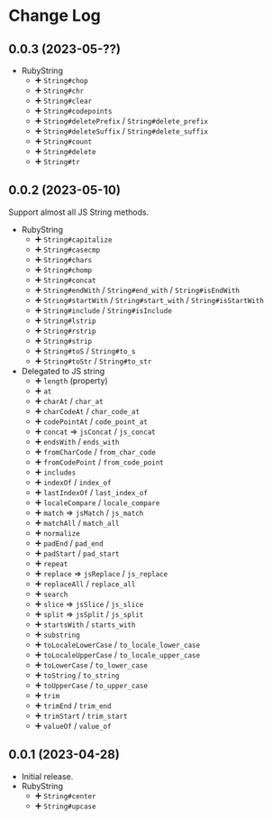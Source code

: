 # Change Log

## 0.0.3 (2023-05-??)

- RubyString
  - ➕ `String#chop`
  - ➕ `String#chr`
  - ➕ `String#clear`
  - ➕ `String#codepoints`
  - ➕ `String#deletePrefix` / `String#delete_prefix`
  - ➕ `String#deleteSuffix` / `String#delete_suffix`
  - ➕ `String#count`
  - ➕ `String#delete`
  - ➕ `String#tr`

## 0.0.2 (2023-05-10)

Support almost all JS String methods.

- RubyString
  - ➕ `String#capitalize`
  - ➕ `String#casecmp`
  - ➕ `String#chars`
  - ➕ `String#chomp`
  - ➕ `String#concat`
  - ➕ `String#endWith` / `String#end_with` / `String#isEndWith`
  - ➕ `String#startWith` / `String#start_with` / `String#isStartWith`
  - ➕ `String#include` / `String#isInclude`
  - ➕ `String#lstrip`
  - ➕ `String#rstrip`
  - ➕ `String#strip`
  - ➕ `String#toS` / `String#to_s`
  - ➕ `String#toStr` / `String#to_str`
- Delegated to JS string
  - ➕ `length` (property)
  - ➕ `at`
  - ➕ `charAt` / `char_at`
  - ➕ `charCodeAt` / `char_code_at`
  - ➕ `codePointAt` / `code_point_at`
  - ➕ `concat` => `jsConcat` / `js_concat`
  - ➕ `endsWith` / `ends_with`
  - ➕ `fromCharCode` / `from_char_code`
  - ➕ `fromCodePoint` / `from_code_point`
  - ➕ `includes`
  - ➕ `indexOf` / `index_of`
  - ➕ `lastIndexOf` / `last_index_of`
  - ➕ `localeCompare` / `locale_compare`
  - ➕ `match` => `jsMatch` / `js_match`
  - ➕ `matchAll` / `match_all`
  - ➕ `normalize`
  - ➕ `padEnd` / `pad_end`
  - ➕ `padStart` / `pad_start`
  - ➕ `repeat`
  - ➕ `replace` => `jsReplace` / `js_replace`
  - ➕ `replaceAll` / `replace_all`
  - ➕ `search`
  - ➕ `slice` => `jsSlice` / `js_slice`
  - ➕ `split` => `jsSplit` / `js_split`
  - ➕ `startsWith` / `starts_with`
  - ➕ `substring`
  - ➕ `toLocaleLowerCase` / `to_locale_lower_case`
  - ➕ `toLocaleUpperCase` / `to_locale_upper_case`
  - ➕ `toLowerCase` / `to_lower_case`
  - ➕ `toString` / `to_string`
  - ➕ `toUpperCase` / `to_upper_case`
  - ➕ `trim`
  - ➕ `trimEnd` / `trim_end`
  - ➕ `trimStart` / `trim_start`
  - ➕ `valueOf` / `value_of`

## 0.0.1 (2023-04-28)

- Initial release.
- RubyString
  - ➕ `String#center`
  - ➕ `String#upcase`
